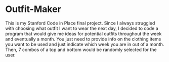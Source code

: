 # Outfit-Maker
This is my Stanford Code in Place final project. Since I always struggled with choosing what outfit I want to wear the next day, I decided to code a program that would give me ideas for potential outfits throughout the week and eventually a month. You just need to provide info on the clothing items you want to be used and just indicate which week you are in out of a month. Then, 7 combos of a top and bottom would be randomly selected for the user.  
